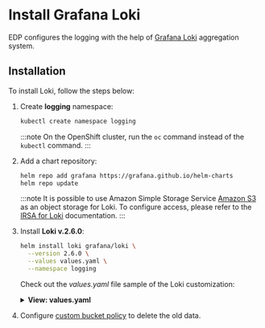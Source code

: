 # Install Grafana Loki

EDP configures the logging with the help of [Grafana Loki](https://grafana.com/oss/loki/) aggregation system.

## Installation

To install Loki, follow the steps below:

1. Create **logging** namespace:

    ```bash
    kubectl create namespace logging
    ```

    :::note
      On the OpenShift cluster, run the `oc` command instead of the `kubectl` command.
    :::

2. Add a chart repository:

    ```bash
    helm repo add grafana https://grafana.github.io/helm-charts
    helm repo update
    ```

    :::note
      It is possible to use Amazon Simple Storage Service [Amazon S3](https://aws.amazon.com/s3/) as an object storage for Loki.
      To configure access, please refer to the [IRSA for Loki](./loki-irsa.md) documentation.
    :::

3. Install **Loki v.2.6.0**:

    ```bash
    helm install loki grafana/loki \
      --version 2.6.0 \
      --values values.yaml \
      --namespace logging
    ```

    Check out the *values.yaml* file sample of the Loki customization:

    <details>
    <summary><b>View: values.yaml</b></summary>

    ```yaml
    image:
      repository: grafana/loki
      tag: 2.3.0
    config:
      auth_enabled: false
      schema_config:
        configs:
        - from: 2021-06-01
          store: boltdb-shipper
          object_store: s3
          schema: v11
          index:
            prefix: loki_index_
            period: 24h
      storage_config:
        aws:
          s3: s3://<AWS_REGION>/loki-<CLUSTER_NAME>
        boltdb_shipper:
          active_index_directory: /data/loki/index
          cache_location: /data/loki/boltdb-cache
          shared_store: s3
      chunk_store_config:
        max_look_back_period: 24h
    resources:
      limits:
        memory: "128Mi"
      requests:
        cpu: "50m"
        memory: "128Mi"
    serviceAccount:
      create: true
      name: edp-loki
      annotations:
        eks.amazonaws.com/role-arn: "arn:aws:iam::<AWS_ACCOUNT_ID>:role/AWSIRSA‹CLUSTER_NAME›‹LOKI_NAMESPACE›Loki
    persistence:
      enabled: false
    ```

    </details>

4. Configure [custom bucket policy](https://docs.aws.amazon.com/AmazonS3/latest/userguide/object-lifecycle-mgmt.html) to delete the old data.
